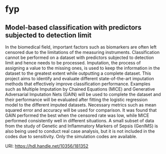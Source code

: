 # fyp

## Model-based classification with predictors subjected to detection limit

In the biomedical field, important factors such as biomarkers are often left censored due to the limitations of the measuring instruments. Classification cannot be performed on a dataset with predictors subjected to detection limit and hence needs to be processed. Imputation, the process of assigning a value to the missing ones, is used to keep the information in the dataset to the greatest extent while outputting a complete dataset. This project aims to identify and evaluate different state-of-the-art imputation methods that effectively improve classification performance. Examples such as Multiple Imputation by Chained Equations (MICE) and Generative Adversarial Imputation Nets (GAIN) will be used to complete the dataset and their performance will be evaluated after fitting the logistic regression model to the different imputed datasets. Necessary metrics such as mean squared error and accuracy will be used for comparison. It was found that GAIN performed the best when the censored rate was low, while MICE performed consistently well in different situations. A small subset of data from the study of Genetic and Inflammatory Markers of Sepsis (GenIMS) is also being used to conduct real case analysis, but it is not included in the codes due to sensitivity. Only the simulation codes are available.

URI: https://hdl.handle.net/10356/181352
